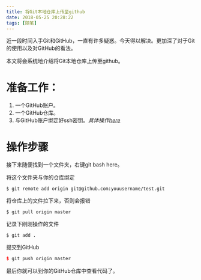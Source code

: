 ```yaml
---
title: 将Git本地仓库上传至github
date: 2018-05-25 20:28:22
tags: [随笔]
---
```




近一段时间入手Git和GitHub，一直有许多疑惑。今天得以解决。更加深了对于Git的使用以及对GitHub的看法。



本文将会系统地介绍将Git本地仓库上传至github。

<!--more-->

# 准备工作：

1. 一个GitHub账户。
2. 一个GitHub仓库。
3. 与GitHub账户绑定好ssh密钥。_具体操作[here](https://git-scm.com/book/zh/v1/%E6%9C%8D%E5%8A%A1%E5%99%A8%E4%B8%8A%E7%9A%84-Git-%E7%94%9F%E6%88%90-SSH-%E5%85%AC%E9%92%A5)_


# 操作步骤

接下来随便找到一个文件夹，右键git bash here。

将这个文件夹与你的仓库绑定

```
$ git remote add origin git@github.com:youusername/test.git
```
将仓库上的文件拉下来，否则会报错

```
$ git pull origin master
```
记录下刚刚操作的文件

```
$ git add .
```

提交到GitHub

```cpp
$ git push origin master
```



最后你就可以到你的GitHub仓库中查看代码了。